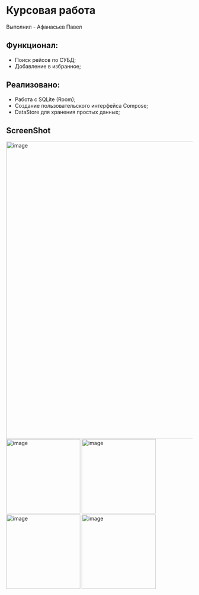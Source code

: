 # Курсовая работа
Выполнил - Афанасьев Павел

## Функционал:
- Поиск рейсов по СУБД;
- Добавление в избранное;

## Реализовано:
- Работа с SQLite (Room);
- Создание пользовательского интерфейса Compose;
- DataStore для хранения простых данных;

## ScreenShot
<img src="https://github.com/user-attachments/assets/c068b1bf-a5bd-4b3e-8bb9-8f706f07e995" alt="image" width="800">

<img src="https://github.com/user-attachments/assets/17e49b34-f26c-4135-87dc-faf61b085df5" alt="image" width="200">
<img src="https://github.com/user-attachments/assets/d894b06a-74bc-459e-97b7-f685021f9483" alt="image" width="200">
<img src="https://github.com/user-attachments/assets/81f87bcb-54d5-4406-971d-c62851dd8305" alt="image" width="200">
<img src="https://github.com/user-attachments/assets/8d152151-675b-4af6-832d-87909f12e59a" alt="image" width="200">
